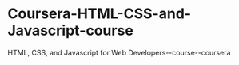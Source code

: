 # Coursera-HTML-CSS-and-Javascript-course
HTML, CSS, and Javascript for Web Developers--course--coursera
